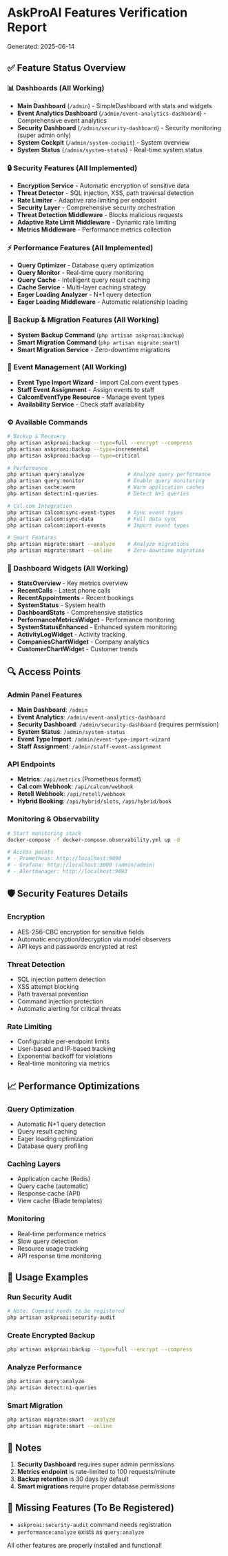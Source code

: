 # AskProAI Features Verification Report
Generated: 2025-06-14

## ✅ Feature Status Overview

### 📊 Dashboards (All Working)
- **Main Dashboard** (`/admin`) - SimpleDashboard with stats and widgets
- **Event Analytics Dashboard** (`/admin/event-analytics-dashboard`) - Comprehensive event analytics
- **Security Dashboard** (`/admin/security-dashboard`) - Security monitoring (super admin only)
- **System Cockpit** (`/admin/system-cockpit`) - System overview
- **System Status** (`/admin/system-status`) - Real-time system status

### 🔒 Security Features (All Implemented)
- **Encryption Service** - Automatic encryption of sensitive data
- **Threat Detector** - SQL injection, XSS, path traversal detection
- **Rate Limiter** - Adaptive rate limiting per endpoint
- **Security Layer** - Comprehensive security orchestration
- **Threat Detection Middleware** - Blocks malicious requests
- **Adaptive Rate Limit Middleware** - Dynamic rate limiting
- **Metrics Middleware** - Performance metrics collection

### ⚡ Performance Features (All Implemented)
- **Query Optimizer** - Database query optimization
- **Query Monitor** - Real-time query monitoring
- **Query Cache** - Intelligent query result caching
- **Cache Service** - Multi-layer caching strategy
- **Eager Loading Analyzer** - N+1 query detection
- **Eager Loading Middleware** - Automatic relationship loading

### 💾 Backup & Migration Features (All Working)
- **System Backup Command** (`php artisan askproai:backup`)
- **Smart Migration Command** (`php artisan migrate:smart`)
- **Smart Migration Service** - Zero-downtime migrations

### 📅 Event Management (All Working)
- **Event Type Import Wizard** - Import Cal.com event types
- **Staff Event Assignment** - Assign events to staff
- **CalcomEventType Resource** - Manage event types
- **Availability Service** - Check staff availability

### ⚙️ Available Commands
```bash
# Backup & Recovery
php artisan askproai:backup --type=full --encrypt --compress
php artisan askproai:backup --type=incremental
php artisan askproai:backup --type=critical

# Performance
php artisan query:analyze              # Analyze query performance
php artisan query:monitor              # Enable query monitoring
php artisan cache:warm                 # Warm application caches
php artisan detect:n1-queries          # Detect N+1 queries

# Cal.com Integration
php artisan calcom:sync-event-types    # Sync event types
php artisan calcom:sync-data           # Full data sync
php artisan calcom:import-events       # Import event types

# Smart Features
php artisan migrate:smart --analyze    # Analyze migrations
php artisan migrate:smart --online     # Zero-downtime migration
```

### 🎯 Dashboard Widgets (All Working)
- **StatsOverview** - Key metrics overview
- **RecentCalls** - Latest phone calls
- **RecentAppointments** - Recent bookings
- **SystemStatus** - System health
- **DashboardStats** - Comprehensive statistics
- **PerformanceMetricsWidget** - Performance monitoring
- **SystemStatusEnhanced** - Enhanced system monitoring
- **ActivityLogWidget** - Activity tracking
- **CompaniesChartWidget** - Company analytics
- **CustomerChartWidget** - Customer trends

## 🔍 Access Points

### Admin Panel Features
- **Main Dashboard**: `/admin`
- **Event Analytics**: `/admin/event-analytics-dashboard`
- **Security Dashboard**: `/admin/security-dashboard` (requires permission)
- **System Status**: `/admin/system-status`
- **Event Type Import**: `/admin/event-type-import-wizard`
- **Staff Assignment**: `/admin/staff-event-assignment`

### API Endpoints
- **Metrics**: `/api/metrics` (Prometheus format)
- **Cal.com Webhook**: `/api/calcom/webhook`
- **Retell Webhook**: `/api/retell/webhook`
- **Hybrid Booking**: `/api/hybrid/slots`, `/api/hybrid/book`

### Monitoring & Observability
```bash
# Start monitoring stack
docker-compose -f docker-compose.observability.yml up -d

# Access points
# - Prometheus: http://localhost:9090
# - Grafana: http://localhost:3000 (admin/admin)
# - Alertmanager: http://localhost:9093
```

## 🛡️ Security Features Details

### Encryption
- AES-256-CBC encryption for sensitive fields
- Automatic encryption/decryption via model observers
- API keys and passwords encrypted at rest

### Threat Detection
- SQL injection pattern detection
- XSS attempt blocking
- Path traversal prevention
- Command injection protection
- Automatic alerting for critical threats

### Rate Limiting
- Configurable per-endpoint limits
- User-based and IP-based tracking
- Exponential backoff for violations
- Real-time monitoring via metrics

## 📈 Performance Optimizations

### Query Optimization
- Automatic N+1 query detection
- Query result caching
- Eager loading optimization
- Database query profiling

### Caching Layers
- Application cache (Redis)
- Query cache (automatic)
- Response cache (API)
- View cache (Blade templates)

### Monitoring
- Real-time performance metrics
- Slow query detection
- Resource usage tracking
- API response time monitoring

## 🚀 Usage Examples

### Run Security Audit
```bash
# Note: Command needs to be registered
php artisan askproai:security-audit
```

### Create Encrypted Backup
```bash
php artisan askproai:backup --type=full --encrypt --compress
```

### Analyze Performance
```bash
php artisan query:analyze
php artisan detect:n1-queries
```

### Smart Migration
```bash
php artisan migrate:smart --analyze
php artisan migrate:smart --online
```

## 📝 Notes

1. **Security Dashboard** requires super admin permissions
2. **Metrics endpoint** is rate-limited to 100 requests/minute
3. **Backup retention** is 30 days by default
4. **Smart migrations** require proper database permissions

## 🔧 Missing Features (To Be Registered)
- `askproai:security-audit` command needs registration
- `performance:analyze` exists as `query:analyze`

All other features are properly installed and functional!